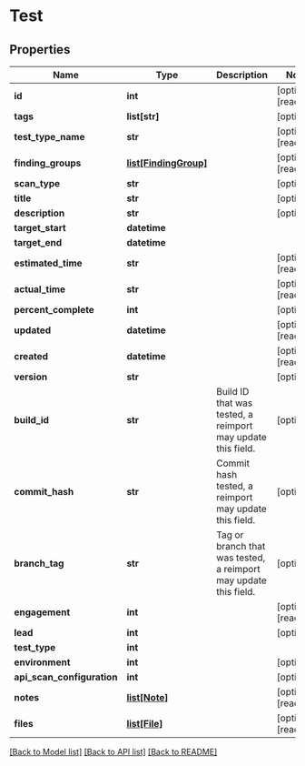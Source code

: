 # Test

## Properties
Name | Type | Description | Notes
------------ | ------------- | ------------- | -------------
**id** | **int** |  | [optional] [readonly] 
**tags** | **list[str]** |  | [optional] 
**test_type_name** | **str** |  | [optional] [readonly] 
**finding_groups** | [**list[FindingGroup]**](FindingGroup.md) |  | [optional] [readonly] 
**scan_type** | **str** |  | [optional] 
**title** | **str** |  | [optional] 
**description** | **str** |  | [optional] 
**target_start** | **datetime** |  | 
**target_end** | **datetime** |  | 
**estimated_time** | **str** |  | [optional] [readonly] 
**actual_time** | **str** |  | [optional] [readonly] 
**percent_complete** | **int** |  | [optional] 
**updated** | **datetime** |  | [optional] [readonly] 
**created** | **datetime** |  | [optional] [readonly] 
**version** | **str** |  | [optional] 
**build_id** | **str** | Build ID that was tested, a reimport may update this field. | [optional] 
**commit_hash** | **str** | Commit hash tested, a reimport may update this field. | [optional] 
**branch_tag** | **str** | Tag or branch that was tested, a reimport may update this field. | [optional] 
**engagement** | **int** |  | [optional] [readonly] 
**lead** | **int** |  | [optional] 
**test_type** | **int** |  | 
**environment** | **int** |  | [optional] 
**api_scan_configuration** | **int** |  | [optional] 
**notes** | [**list[Note]**](Note.md) |  | [optional] [readonly] 
**files** | [**list[File]**](File.md) |  | [optional] [readonly] 

[[Back to Model list]](../README.md#documentation-for-models) [[Back to API list]](../README.md#documentation-for-api-endpoints) [[Back to README]](../README.md)


